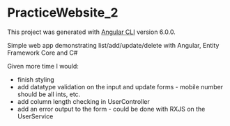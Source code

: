 # PracticeWebsite_2

This project was generated with [Angular CLI](https://github.com/angular/angular-cli) version 6.0.0.

Simple web app demonstrating list/add/update/delete with Angular, Entity Framework Core and C#

Given more time I would:

  * finish styling
  * add datatype validation on the input and update forms - mobile number should be all ints, etc.
  * add column length checking in UserController
  * add an error output to the form - could be done with RXJS on the UserService
